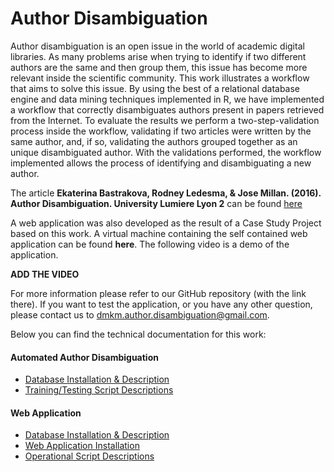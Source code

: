 # Author Disambiguation

Author disambiguation is an open issue in the world of academic digital libraries. As many problems arise when trying to identify if two different authors are the same and then group them, this issue has become more relevant inside the scientific community. This work illustrates a workflow that aims to solve this issue. By using the best of a relational database engine and data mining techniques implemented in R, we have implemented a workflow that correctly disambiguates authors present in papers retrieved from the Internet. To evaluate the results we perform a two-step-validation process inside the workflow, validating if two articles were written by the same author, and, if so, validating the authors grouped together as an unique disambiguated author. With the validations performed, the workflow implemented allows the process of identifying and disambiguating a new author.

The article ​**Ekaterina Bastrakova, Rodney Ledesma, & Jose Millan. (2016). Author Disambiguation. University Lumiere Lyon 2**​ can be found [here](Documents/AuthorDisambiguation_Bastrakova-Ledesma_Millan.pdf)

A web application was also developed as the result of a Case Study Project based on this work. A virtual machine containing the self contained web application can be found **here**. The following video is a demo of the application.

**ADD THE VIDEO**

For more information please refer to our GitHub repository (with the link there). If you want to test the application, or you have any other question, please contact us to [dmkm.author.disambiguation@gmail.com](dmkm.author.disambiguation@gmail.com).

Below you can find the technical documentation for this work:


#### Automated Author Disambiguation

 - [Database Installation & Description](db.md)
 - [Training/Testing Script Descriptions](tt_scripts.md)

#### Web Application

 - [Database Installation & Description](db.md)
 - [Web Application Installation](ui.md)
 - [Operational Script Descriptions](op_scripts.md)